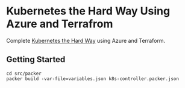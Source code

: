 # Kubernetes the Hard Way Using Azure and Terrafrom

Complete [Kubernetes the Hard Way][1] using Azure and Terraform.

[1]: https://github.com/kelseyhightower/kubernetes-the-hard-way "Kubernetes the HardWay"

## Getting Started
```
cd src/packer
packer build -var-file=variables.json k8s-controller.packer.json
```